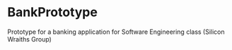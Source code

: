 # BankPrototype
Prototype for a banking application for Software Engineering class (Silicon Wraiths Group)
